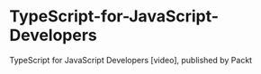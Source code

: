 # TypeScript-for-JavaScript-Developers
TypeScript for JavaScript Developers [video], published by Packt
